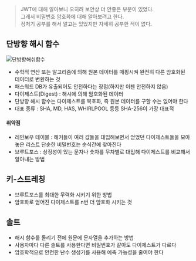 > JWT에 대해 알아보니 오히려 보안상 더 안좋은 부분이 있었다. <br>
> 그래서 비밀번호 암호화에 대해 알아보려고 한다.<br>
> 정처기 공부를 해서 알고는 있었지만 자세히 공부한 적이 없다.

## 단방향 해시 함수
![단방향해쉬함수](https://github.com/duho-kim/study/assets/155808974/02d6d5ce-586a-48b5-b41c-021e76709c99)
- 수학적 연산 또는 알고리즘에 의해 원본 데이터를 매핑시켜 완전히 다른 암호화된 데이터로 변환하는 것
- 패스워드 DB가 유출되어도 안전하다는 장점(하지만 이젠 안전하지 않음)
- 다이제스트(Digest) : 해시에 의해 암호화된 데이터
- 단방향 해시 함수는 다이제스트를 복호화, 즉 원본 데이터를 구할 수는 없어야 한다
- 대표 종류 : SHA, MD, HAS, WHIRLPOOL 등등 SHA-256이 가장 대표적<br>
#### 취약점
- 레인보우 테이블 : 해커들이 여러 값들을 대입해보면서 얻었던 다이제스트들을 모아놓은 리스트
                   단순한 비밀번호는 순식간에 찾아진다
- 브루트포스 : 상징성이 있는 문자나 숫자를 무차별로 대입해 다이제스트를 비교해서 알아내는 방법

## 키-스트레칭
- 브루트포스를 최대한 무력화 시키기 위한 방법
- 암호화로 얻어진 다이제스트를 n번 더 암호화 시키는 것
  
## 솔트
- 해시 함수를 돌리기 전에 원문에 문자열을 추가하는 방법
- 사용자마다 다른 솔트를 사용한다면 비밀번호가 같아도 다이제스트가 다르다
- 암호학적으로 안전한 난수 생성기를 사용해 예측 가능성을 줄여야 한다
